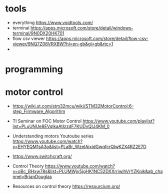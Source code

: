 # tools


- everything  https://www.voidtools.com/
- terminal https://apps.microsoft.com/store/detail/windows-terminal/9N0DX20HK701
- flow csv viewer https://apps.microsoft.com/store/detail/flow-csv-viewer/9NQ7Z06VRXBW?hl=en-gb&gl=gb&rtc=1
- 

# programming 



# motor control

- https://wiki.st.com/stm32mcu/wiki/STM32MotorControl:6-step_Firmware_Algorithm
- TI Seminar on FOC Motor Control  https://www.youtube.com/playlist?list=PLuUNUe8EVqlkaAtIzzdF7KUDvQIJ4KM_0
- Understanding motors Youtoube series https://www.youtube.com/watch?v=EHYEQM1sA3o&list=PLaBr_WzeIAixidGwqfcrQlwKZX4RZ2E7D
- https://www.switchcraft.org/

- Control Theory https://www.youtube.com/watch?v=oBc_BHxw78s&list=PLUMWjy5jgHK1NC52DXXrriwihVrYZKqjk&ab_channel=BrianDouglas
- Resources on control theory https://resourcium.org/
